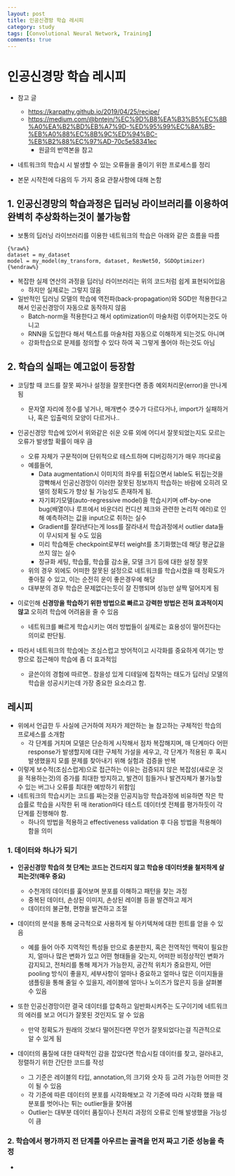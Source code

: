 ```yaml
---
layout: post
title: 인공신경망 학습 레시피
category: study
tags: [Convolutional Neural Network, Training]
comments: true
---
```


# 인공신경망 학습 레시피
- 참고 글
  - https://karpathy.github.io/2019/04/25/recipe/
  - https://medium.com/@bntejn/%EC%9D%B8%EA%B3%B5%EC%8B%A0%EA%B2%BD%EB%A7%9D-%ED%95%99%EC%8A%B5-%EB%A0%88%EC%8B%9C%ED%94%BC-%EB%B2%88%EC%97%AD-70c5e58341ec
    - 원글의 번역본을 참고

- 네트워크의 학습시 시 발생할 수 있는 오류들을 줄이기 위한 프로세스를 정리
- 본문 시작전에 다음의 두 가지 중요 관찰사항에 대해 논함

## 1. 인공신경망의 학습과정은 딥러닝 라이브러리를 이용하여 완벽히 추상화하는것이 불가능함
- 보통의 딥러닝 라이브러리를 이용한 네트워크의 학습은 아래와 같은 흐름을 따름

```
{%raw%}
dataset = my_dataset
model = my_model(my_transform, dataset, ResNet50, SGDOptimizer)
{%endraw%}
```

- 복잡한 실제 연산의 과정을 딥러닝 라이브러리는 위의 코드처럼 쉽게 표현되어있음
  - 하지만 실제로는 그렇지 않음
- 일반적인 딥러닝 모델의 학습에 역전파(back-propagation)와 SGD만 적용한다고 해서 인공신경망이 자동으로 동작하지 않음
  - Batch-norm을 적용한다고 해서 optimization이 마술처럼 이루어지는것도 아니고
  - RNN을 도입한다 해서 텍스트를 마술처럼 자동으로 이해하게 되는것도 아니며
  - 강화학습으로 문제를 정의할 수 있다 하여 꼭 그렇게 풀어야 하는것도 아님

## 2. 학습의 실패는 예고없이 등장함
- 코딩할 때 코드를 잘못 짜거나 설정을 잘못한다면 종종 예외처리문(error)을 만나게 됨
  - 문자열 자리에 정수를 넣거나, 매개변수 갯수가 다르다거나, import가 실패하거나, 혹은 입출력의 모양이 다르거나..
- 인공신경망 학습에 있어서 위와같은 쉬운 오류 외에 어디서 잘못되었는지도 모르는 오류가 발생할 확률이 매우 큼
  - 오류 자체가 구문적이며 단위적으로 테스트하며 디버깅하기가 매우 까다로움
  - 예를들어, 
    - Data augmentation시 이미지의 좌우를 뒤집으면서 lable도 뒤집는것을 깜빡해서 인공신경망이 이러한 잘못된 정보까지 학습하는 바람에 오히려 모델의 정확도가 향상 될 가능성도 존재하게 됨.
    - 자기회기모델(auto-regressive model)을 학습시키며 off-by-one bug(배열이나 루프에서 바운더리 컨디션 체크와 관련한 논리적 에러)로 인해 예측하려는 값을 input으로 취하는 실수
    - Gradient를 잘라낸다는게 loss를 잘라내서 학습과정에서 outlier data들이 무시되게 될 수도 있음
    - 미리 학습해둔 checkpoint로부터 weight를 초기화했는데 해당 평균값을 쓰지 않는 실수
    - 정규화 세팅, 학습률, 학습률 감소율, 모델 크기 등에 대한 설정 잘못
  - 위의 경우 외에도 어떠한 잘못된 설정으로 네트워크를 학습시켰을 때 정확도가 좋아질 수 있고, 이는 순전히 운이 좋은경우에 해당
  - 대부분의 경우 학습은 문제없다는듯이 잘 진행되며 성능만 살짝 덜어지게 됨

- 이로인해 __신경망을 학습하기 위한 방법으로 빠르고 강력한 방법은 전혀 효과적이지 않고__ 오히려 학습에 어려움을 줄 수 있음
  - 네트워크를 빠르게 학습시키는 여러 방법들이 실제로는 효용성이 떨어진다는 의미로 판단됨.
- 따라서 네트워크의 학습에는 조심스럽고 방어적이고 시각화를 중요하게 여기는 방향으로 접근해야 학습에 좀 더 효과적임
  - 글쓴이의 경험에 따르면.. 참을성 있게 디테일에 집착하는 태도가 딥러닝 모델의 학습을 성공시키는데 가장 중요한 요소라고 함.

## 레시피
- 위에서 언급한 두 사실에 근거하여 저자가 제안하는 늘 참고하는 구체적인 학습의 프로세스를 소개함
  - 각 단계를 거치며 모델은 단순하게 시작해서 점차 복잡해지며, 매 단계마다 어떤 response가 발생할지에 대한 구체적 가설을 세우고, 각 단계가 적용된 후 혹시 발생했을지 모를 문제를 찾아내기 위해 실험과 검증을 반복
- 이렇게 보수적(조심스럽게)으로 접근하는 이유는 검증되지 않은 복잡성(새로운 것을 적용하는것)의 증가를 최대한 방지하고, 발견이 힘들거나 발견자체가 불가능할 수 있는 버그나 오류를 최대한 예방하기 위함임
- 네트워크의 학습시키는 코드를 짜는것을 인공지능망 학습과정에 비유하면 작은 학습률로 학습을 시작한 뒤 매 iteration마다 테스트 데이터셋 전체를 평가하듯이 각 단계를 진행해야 함.
  - 하나의 방법을 적용하고 effectiveness validation 후 다음 방법을 적용해야 함을 의미

### 1. 데이터와 하나가 되기
- __인공신경망 학습의 첫 단계는 코드는 건드리지 않고 학습용 데이터셋을 철저하게 살피는것!(매우 중요)__
  - 수천개의 데이터를 훑어보며 분포를 이해하고 패턴을 찾는 과정
  - 중복된 데이터, 손상된 이미지, 손상된 레이블 등을 발견하고 제거
  - 데이터의 불균형, 편향을 발견하고 조절
- 데이터의 분석을 통해 궁극적으로 사용하게 될 아키텍쳐에 대한 힌트를 얻을 수 있음
  - 예를 들어 아주 지역적인 특성들 만으로 충분한지, 혹은 전역적인 맥락이 필요한지, 얼마나 많은 변화가 있고 어떤 형태들을 갖는지, 어떠한 비정상적인 변화가 감지되고, 전처리를 통해 제거가 가능한지, 공간적 위치가 중요한지, 어떤 pooling 방식이 좋을지, 세부사항이 얼마나 중요하고 얼마나 많은 이미지들을 샘플링을 통해 줄일 수 있을지, 레이블에 얼마나 노이즈가 많은지 등을 살펴볼 수 있음

- 또한 인공신경망이란 결국 데이터를 압축하고 일반화시켜주는 도구이기에 네트워크의 에러를 보고 어디가 잘못된 것인지도 알 수 있음
  - 만약 정확도가 원래의 것보다 떨어진다면 무언가 잘못되었다는걸 직관적으로 알 수 있게 됨

- 데이터의 품질에 대한 대략적인 감을 잡았다면 학습시킬 데이터를 찾고, 걸러내고, 정렬하기 위한 간단한 코드를 작성
  - 그 기준은 레이블의 타입, annotation,의 크기와 숫자 등 고려 가능한 어떠한 것이 될 수 있음
  - 각 기준에 따른 데이터의 분포를 시각화해보고 각 기준에 따라 시각화 했을 때 분포를 벗어나는 튀는 outlier들을 찾아봄
  - Outlier는 대부분 데이터 품질이나 전처리 과정의 오류로 인해 발생했을 가능성이 큼

### 2. 학습에서 평가까지 전 단계를 아우르는 골격을 먼저 짜고 기준 성능을 측정
- 




